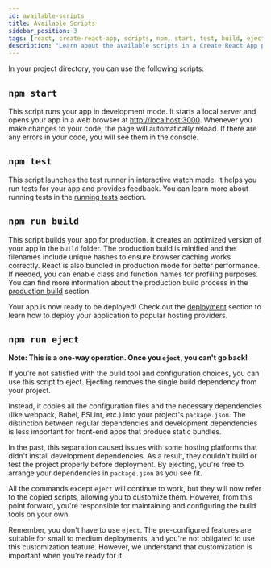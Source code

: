 ```yaml
---
id: available-scripts
title: Available Scripts
sidebar_position: 3
tags: [react, create-react-app, scripts, npm, start, test, build, eject, react-scripts, react-dom, react-app]
description: "Learn about the available scripts in a Create React App project. Use these scripts to start, test, build, and eject your app, as well as to run custom scripts."
---
```


In your project directory, you can use the following scripts:

## `npm start`

This script runs your app in development mode. It starts a local server and opens your app in a web browser at [http://localhost:3000](http://localhost:3000). Whenever you make changes to your code, the page will automatically reload. If there are any errors in your code, you will see them in the console.

## `npm test`

This script launches the test runner in interactive watch mode. It helps you run tests for your app and provides feedback. You can learn more about running tests in the <u>running tests</u> section.

## `npm run build`

This script builds your app for production. It creates an optimized version of your app in the `build` folder. The production build is minified and the filenames include unique hashes to ensure browser caching works correctly. React is also bundled in production mode for better performance. If needed, you can enable class and function names for profiling purposes. You can find more information about the production build process in the <u>production build</u> section.

Your app is now ready to be deployed! Check out the <u>deployment</u> section to learn how to deploy your application to popular hosting providers.

## `npm run eject`

**Note: This is a one-way operation. Once you `eject`, you can't go back!**

If you're not satisfied with the build tool and configuration choices, you can use this script to eject. Ejecting removes the single build dependency from your project.

Instead, it copies all the configuration files and the necessary dependencies (like webpack, Babel, ESLint, etc.) into your project's `package.json`. The distinction between regular dependencies and development dependencies is less important for front-end apps that produce static bundles.

In the past, this separation caused issues with some hosting platforms that didn't install development dependencies. As a result, they couldn't build or test the project properly before deployment. By ejecting, you're free to arrange your dependencies in `package.json` as you see fit.

All the commands except `eject` will continue to work, but they will now refer to the copied scripts, allowing you to customize them. However, from this point forward, you're responsible for maintaining and configuring the build tools on your own.

Remember, you don't have to use `eject`. The pre-configured features are suitable for small to medium deployments, and you're not obligated to use this customization feature. However, we understand that customization is important when you're ready for it.
